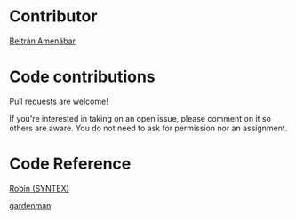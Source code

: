 # Contributor 
[Beltrán Amenábar](https://github.com/beltranamenabar)

# Code contributions

Pull requests are welcome!

If you're interested in taking on an open issue, please comment on it so others are aware. You do not need to ask for permission nor an assignment.

# Code Reference

[Robin (SYNTEX)](https://www.dvgaming.de/minecraft-pe-bedrock-windows-automatic-update-script/)

[gardenman](https://forums.tomshardware.com/threads/windows-bat-script-for-downloading-zip-file-that-will-eventually-have-a-different-url.3698509/#post-22288009)
